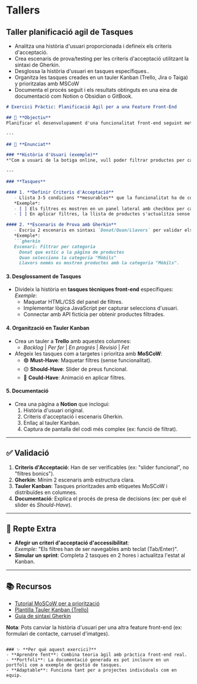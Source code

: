 # Tallers
## Taller planificació agil de Tasques
- Analitza una història d'usuari proporcionada i defineix els criteris d'acceptació.
- Crea escenaris de prova/testing per les criteris d'acceptació utilitzant la sintaxi de Gherkin.
- Desglossa la història d'usuari en tasques específiques..
- Organitza les tasques creades en un tauler Kanban (Trello, Jira o Taiga) y prioritzalas amb MSCoW
- Documenta el procés seguit i els resultats obtinguts en una eina de documentació com Notion o Obsidian o GitBook.

```markdown  
# Exercici Pràctic: Planificació Àgil per a una Feature Front-End  

## 🎯 **Objectiu**  
Planificar el desenvolupament d'una funcionalitat front-end seguint metodologia àgil: des de la història d'usuari fins al tauler Kanban prioritzat.  

---

## 📝 **Enunciat**  

### **Història d'Usuari (exemple)**  
*"Com a usuari de la botiga online, vull poder filtrar productes per categoria i preu per trobar ràpidament el que busco."*  

---

### **Tasques**  

#### 1. **Definir Criteris d'Acceptació**  
   - Llista 3-5 condicions **mesurables** que la funcionalitat ha de complir.  
   *Exemple*:  
   - [ ] Els filtres es mostren en un panel lateral amb checkbox per categories (mòbils, ordinadors...) i un slider per preu.  
   - [ ] En aplicar filtres, la llista de productes s'actualitza sense recarregar la pàgina.  

#### 2. **Escenaris de Prova amb Gherkin**  
   - Escriu 2 escenaris en sintaxi `Donat/Quan/Llavors` per validar els criteris.  
   *Exemple*:  
   ```gherkin  
   Escenari: Filtrar per categoria  
     Donat que estic a la pàgina de productes  
     Quan selecciono la categoria "Mòbils"  
     Llavors només es mostren productes amb la categoria "Mòbils".  
   ```  

#### 3. **Desglossament de Tasques**  
   - Divideix la història en **tasques tècniques front-end** específiques:  
     *Exemple*:  
     - Maquetar HTML/CSS del panel de filtres.  
     - Implementar lògica JavaScript per capturar seleccions d'usuari.  
     - Connectar amb API fictícia per obtenir productes filtrades.  

#### 4. **Organització en Tauler Kanban**  
   - Crea un tauler a **Trello** amb aquestes columnes:  
     - *Backlog* | *Per fer* | *En progrés* | *Revisió* | *Fet*  
   - Afegeix les tasques com a targetes i prioritza amb **MoSCoW**:  
     - 🟢 **Must-Have**: Maquetar filtres (sense funcionalitat).  
     - 🟡 **Should-Have**: Slider de preus funcional.  
     - 🔵 **Could-Have**: Animació en aplicar filtres.  

#### 5. **Documentació**  
   - Crea una pàgina a **Notion** que inclogui:  
     1. Història d'usuari original.  
     2. Criteris d'acceptació i escenaris Gherkin.  
     3. Enllaç al tauler Kanban.  
     4. Captura de pantalla del codi més complex (ex: funció de filtrat).  

---

## ✅ **Validació**  
1. **Criteris d'Acceptació**: Han de ser verificables (ex: "slider funcional", no "filtres bonics").  
2. **Gherkin**: Mínim 2 escenaris amb estructura clara.  
3. **Tauler Kanban**: Tasques prioritzades amb etiquetes MoSCoW i distribuïdes en columnes.  
4. **Documentació**: Explica el procés de presa de decisions (ex: per què el slider és *Should-Have*).  

---

## 🚀 **Repte Extra**  
- **Afegir un criteri d'acceptació d'accessibilitat**:  
  *Exemple*: "Els filtres han de ser navegables amb teclat (Tab/Enter)".  
- **Simular un sprint**: Completa 2 tasques en 2 hores i actualitza l'estat al Kanban.  

---

## 📚 **Recursos**  
- [Tutorial MoSCoW per a priorització](https://www.productplan.com/glossary/moscow-prioritization/)  
- [Plantilla Tauler Kanban (Trello)](https://trello.com/templates/agile/kanban-template-6q3GJ7Fj)  
- [Guia de sintaxi Gherkin](https://cucumber.io/docs/gherkin/reference/)  

**Nota**: Pots canviar la història d'usuari per una altra feature front-end (ex: formulari de contacte, carrusel d'imatges).  
```  

### ✨ **Per què aquest exercici?**  
- **Aprendre fent**: Combina teoria àgil amb pràctica front-end real.  
- **Portfoli**: La documentació generada es pot incloure en un portfoli com a exemple de gestió de tasques.  
- **Adaptable**: Funciona tant per a projectes individuals com en equip.